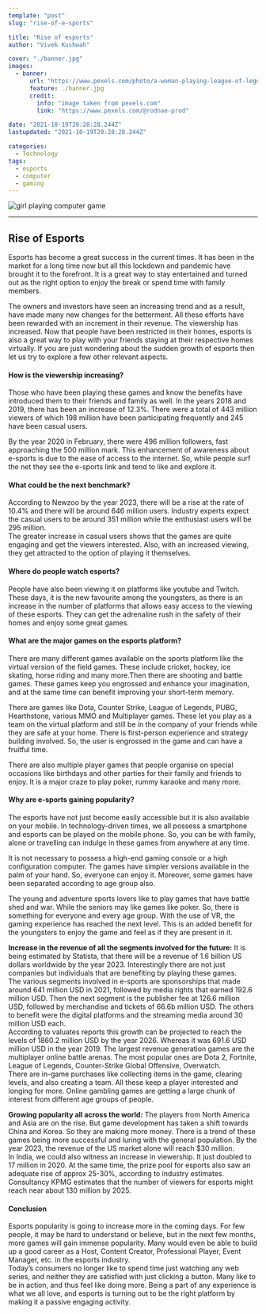```yaml
---
template: "post"
slug: "rise-of-e-sports"

title: "Rise of esports"
author: "Vivek Kushwah"

cover: "./banner.jpg"
images:
  - banner:
      url: "https://www.pexels.com/photo/a-woman-playing-league-of-legends-7915357/"
      feature: ./banner.jpg
      credit:
        info: "image taken from pexels.com"
        link: "https://www.pexels.com/@rodnae-prod"

date: "2021-10-19T20:28:28.244Z"
lastupdated: "2021-10-19T20:28:28.244Z"

categories:
  - Technology
tags:
  - esports
  - computer
  - gaming
---
```


![girl playing computer game](./banner.jpg)

---

## Rise of Esports

Esports has become a great success in the current times. It has been in the market for a long time now but all this lockdown and pandemic have brought it to the forefront. It is a great way to stay entertained and turned out as the right option to enjoy the break or spend time with family members. <br/>

The owners and investors have seen an increasing trend and as a result, have made many new changes for the betterment. All these efforts have been rewarded with an increment in their revenue. The viewership has increased. Now that people have been restricted in their homes, esports is also a great way to play with your friends staying at their respective homes virtually. If you are just wondering about the sudden growth of esports then let us try to explore a few other relevant aspects.<br/>

#### How is the viewership increasing?

Those who have been playing these games and know the benefits have introduced them to their friends and family as well. In the years 2018 and 2019, there has been an increase of 12.3%. There were a total of 443 million viewers of which 198 million have been participating frequently and 245 have been casual users. <br/>

By the year 2020 in February, there were 496 million followers, fast approaching the 500 million mark. This enhancement of awareness about e-sports is due to the ease of access to the internet. So, while people surf the net they see the e-sports link and tend to like and explore it.<br/>

#### What could be the next benchmark?

According to Newzoo by the year 2023, there will be a rise at the rate of 10.4% and there will be around 646 million users. Industry experts expect the casual users to be around 351 million while the enthusiast users will be 295 million. <br/>
The greater increase in casual users shows that the games are quite engaging and get the viewers interested. Also, with an increased viewing, they get attracted to the option of playing it themselves. <br/>

#### Where do people watch esports?

People have also been viewing it on platforms like youtube and Twitch. These days, it is the new favourite among the youngsters, as there is an increase in the number of platforms that allows easy access to the viewing of these esports. They can get the adrenaline rush in the safety of their homes and enjoy some great games.

#### What are the major games on the esports platform?

There are many different games available on the sports platform like the virtual version of the field games. These include cricket, hockey, ice skating, horse riding and many more.Then there are shooting and battle games. These games keep you engrossed and enhance your imagination, and at the same time can benefit improving your short-term memory. <br/>

There are games like Dota, Counter Strike, League of Legends, PUBG, Hearthstone, various MMO and Multiplayer games. These let you play as a team on the virtual platform and still be in the company of your friends while they are safe at your home. There is first-person experience and strategy building involved. So, the user is engrossed in the game and can have a fruitful time.<br/>

There are also multiple player games that people organise on special occasions like birthdays and other parties for their family and friends to enjoy. It is a major craze to play poker, rummy karaoke and many more.

#### Why are e-sports gaining popularity?

The esports have not just become easily accessible but it is also available on your mobile. In technology-driven times, we all possess a smartphone and esports can be played on the mobile phone. So, you can be with family, alone or travelling can indulge in these games from anywhere at any time.

It is not necessary to possess a high-end gaming console or a high configuration computer. The games have simpler versions available in the palm of your hand. So, everyone can enjoy it. Moreover, some games have been separated according to age group also. <br/>

The young and adventure sports lovers like to play games that have battle shed and war. While the seniors may like games like poker. So, there is something for everyone and every age group. With the use of VR, the gaming experience has reached the next level. This is an added benefit for the youngsters to enjoy the game and feel as if they are present in it. <br/>

**Increase in the revenue of all the segments involved for the future:**
It is being estimated by Statista, that there will be a revenue of 1.6 billion US dollars worldwide by the year 2023. Interestingly there are not just companies but individuals that are benefiting by playing these games. <br/>
The various segments involved in e-sports are sponsorships that made around 641 million USD in 2021, followed by media rights that earned 192.6 million USD. Then the next segment is the publisher fee at 126.6 million USD, followed by merchandise and tickets of 66.6b million USD. The others to benefit were the digital platforms and the streaming media around 30 million USD each. <br/>
According to valuates reports this growth can be projected to reach the levels of 1860.2 million USD by the year 2026. Whereas it was 691.6 USD million USD in the year 2019. The largest revenue generation games are the multiplayer online battle arenas. The most popular ones are Dota 2, Fortnite, League of Legends, Counter-Strike Global Offensive, Overwatch. <br/>
There are in-game purchases like collecting items in the game, clearing levels, and also creating a team. All these keep a player interested and longing for more. Online gambling games are getting a large chunk of interest from different age groups of people.<br/>

**Growing popularity all across the world:**
The players from North America and Asia are on the rise. But game development has taken a shift towards China and Korea. So they are making more money. There is a trend of these games being more successful and luring with the general population. By the year 2023, the revenue of the US market alone will reach \$30 million. <br/>
In India, we could also witness an increase in viewership. It just doubled to 17 million in 2020. At the same time, the prize pool for esports also saw an adequate rise of approx 25-30%, according to industry estimates. Consultancy KPMG estimates that the number of viewers for esports might reach near about 130 million by 2025. <br/>

#### Conclusion

Esports popularity is going to increase more in the coming days. For few people, it may be hard to understand or believe, but in the next few months, more games will gain immense popularity. Many would even be able to build up a good career as a Host, Content Creator, Professional Player, Event Manager, etc. in the esports industry.<br/>
Today’s consumers no longer like to spend time just watching any web series, and neither they are satisfied with just clicking a button. Many like to be in action, and thus feel like doing more. Being a part of any experience is what we all love, and esports is turning out to be the right platform by making it a passive engaging activity.
